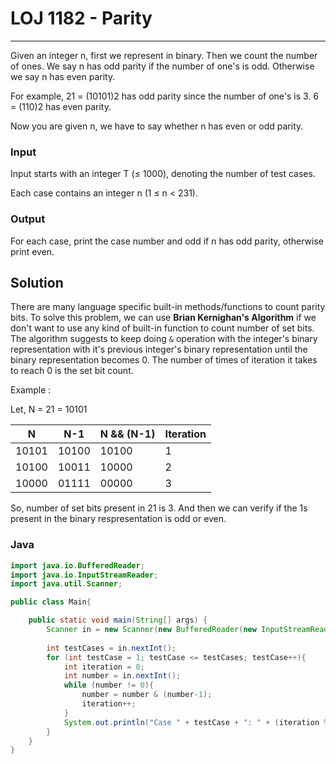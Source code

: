 # LOJ 1182 - Parity

---
Given an integer n, first we represent in binary. Then we count the number of ones. We say n has odd parity if the number of one's is odd. Otherwise we say n has even parity.

For example, 21 = (10101)2 has odd parity since the number of one's is 3. 6 = (110)2 has even parity.

Now you are given n, we have to say whether n has even or odd parity.

### Input

Input starts with an integer T (≤ 1000), denoting the number of test cases.

Each case contains an integer n (1 ≤ n < 231).

### Output

For each case, print the case number and odd if n has odd parity, otherwise print even.

## Solution

There are many language specific built-in methods/functions to count parity bits. To solve this problem, we can use __Brian Kernighan's Algorithm__ if we don't want to use any kind of built-in function to count number of set bits.
The algorithm suggests to keep doing `&` operation with the integer's binary representation with it's previous integer's binary representation until the binary representation becomes 0. The number of times of iteration it takes to reach 0 is the set bit count.

Example :

Let, N = 21 = 10101

|N|N-1|N && (N-1)|Iteration|
|---|---|---|---|
|10101|10100|10100|1|
|10100|10011|10000|2|
|10000|01111|00000|3|

So, number of set bits present in 21 is 3. And then we can verify if the 1s present in the binary respresentation is odd or even.

### Java

```java
import java.io.BufferedReader;
import java.io.InputStreamReader;
import java.util.Scanner;

public class Main{

    public static void main(String[] args) {
        Scanner in = new Scanner(new BufferedReader(new InputStreamReader(System.in)));
        
        int testCases = in.nextInt();
        for (int testCase = 1; testCase <= testCases; testCase++){
            int iteration = 0;
            int number = in.nextInt();
            while (number != 0){
                number = number & (number-1);
                iteration++;
            }
            System.out.println("Case " + testCase + ": " + (iteration % 2 == 0 ? "even" : "odd"));
        }
    }
}
```
